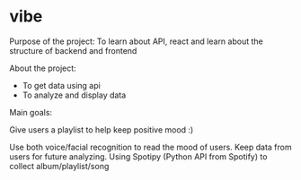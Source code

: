 # vibe


Purpose of the project: To learn about API, react and learn about the structure of backend and frontend

About the project:

- To get data using api
- To analyze and display data

Main goals:

Give users a playlist to help keep positive mood :)

Use both voice/facial recognition to read the mood of users.
Keep data from  users for future analyzing.
Using Spotipy (Python API from Spotify) to collect album/playlist/song

